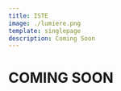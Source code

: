 ```yaml
---
title: ISTE
image: ./lumiere.png
template: singlepage
description: Coming Soon
---
```

<h1>COMING SOON</h1>
